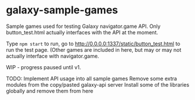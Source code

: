 # galaxy-sample-games

Sample games used for testing Galaxy navigator.game API. Only button_test.html actually interfaces with the API at the moment.

Type ``npm start`` to run, go to http://0.0.0.0:1337/static/button_test.html to run the test page. (Other games are included in here, but may or may not actually interface with navigator.game.

WIP - progress paused until v1.

TODO:
Implement API usage into all sample games
Remove some extra modules from the copy/pasted galaxy-api server
Install some of the libraries globally and remove them from here
